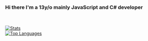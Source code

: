 ### Hi there I'm a 13y/o mainly JavaScript and C# developer
<br><br>
[![Stats](https://github-readme-stats.vercel.app/api?username=PouekDEVm&show_icons=true&theme=dark&count_private=true)](https://github.com/PouekDEV)
<br>
[![Top Languages](https://github-readme-stats.vercel.app/api/top-langs/?username=PouekDEV&theme=dark&card_width=495)](https://github.com/PouekDEV)
<!--
